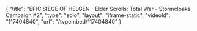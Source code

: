 {
    "title": "EPIC SIEGE OF HELGEN - Elder Scrolls: Total War - Stormcloaks Campaign #2",
    "type": "solo",
    "layout": "iframe-static",
    "videoId": "117404840",
    "url": "\/tvpembed\/117404840"
}